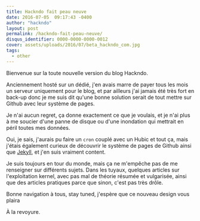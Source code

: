 ```yaml
---
title: Hackndo fait peau neuve
date: 2016-07-05  09:17:43 -0400
author: "hackndo"
layout: post
permalink: /hackndo-fait-peau-neuve/
disqus_identifier: 0000-0000-0000-0012
cover: assets/uploads/2016/07/beta_hackndo_com.jpg
tags:
  - other
---
```


Bienvenue sur la toute nouvelle version du blog Hackndo.

Anciennement hosté sur un dédié, j'en avais marre de payer tous les mois un serveur uniquement pour le blog, et par ailleurs j'ai jamais été très fort en back-up donc je me suis dit qu'une bonne solution serait de tout mettre sur Github avec leur système de pages.

Je n'ai aucun regret, ça donne exactement ce que je voulais, et je n'ai plus à me soucier d'une panne de disque ou d'une inondation qui mettrait en péril toutes mes données.

Oui, je sais, j'aurais pu faire un `cron` couplé avec un Hubic et tout ça, mais j'étais également curieux de découvrir le système de pages de Github ainsi que [Jekyll](https://jekyllrb.com/), et j'en suis vraiment content.

Je suis toujours en tour du monde, mais ça ne m'empêche pas de me renseigner sur différents sujets. Dans les tuyaux, quelques articles sur l'exploitation kernel, avec pas mal de théorie résumée et vulgarisée, ainsi que des articles pratiques parce que sinon, c'est pas très drôle.

Bonne navigation à tous, stay tuned, j'espère que ce nouveau design vous plaira

À la revoyure.